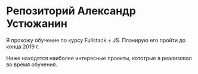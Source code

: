 # Репозиторий Александр Устюжанин

Я прохожу обучение по курсу Fullstack + JS. Планирую его пройти до конца 2019 г.

Ниже находятся наиболее интересные проекты, кототрые я реализовал во время обучения.
